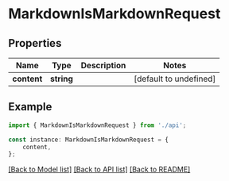 # MarkdownIsMarkdownRequest


## Properties

Name | Type | Description | Notes
------------ | ------------- | ------------- | -------------
**content** | **string** |  | [default to undefined]

## Example

```typescript
import { MarkdownIsMarkdownRequest } from './api';

const instance: MarkdownIsMarkdownRequest = {
    content,
};
```

[[Back to Model list]](../README.md#documentation-for-models) [[Back to API list]](../README.md#documentation-for-api-endpoints) [[Back to README]](../README.md)
